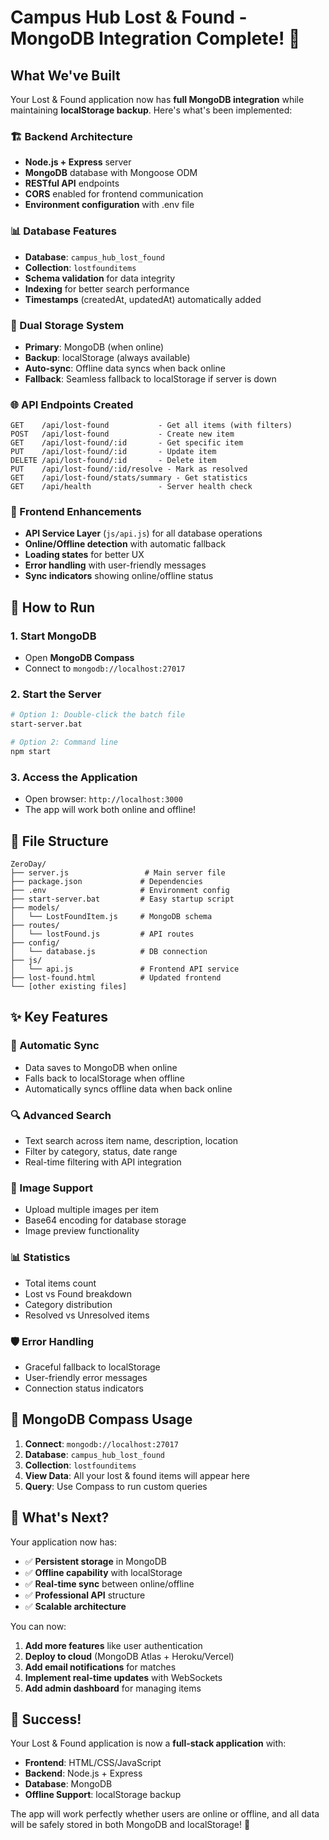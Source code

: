 # Campus Hub Lost & Found - MongoDB Integration Complete! 🎉

## What We've Built

Your Lost & Found application now has **full MongoDB integration** while maintaining **localStorage backup**. Here's what's been implemented:

### 🏗️ Backend Architecture
- **Node.js + Express** server
- **MongoDB** database with Mongoose ODM
- **RESTful API** endpoints
- **CORS** enabled for frontend communication
- **Environment configuration** with .env file

### 📊 Database Features
- **Database**: `campus_hub_lost_found`
- **Collection**: `lostfounditems`
- **Schema validation** for data integrity
- **Indexing** for better search performance
- **Timestamps** (createdAt, updatedAt) automatically added

### 🔄 Dual Storage System
- **Primary**: MongoDB (when online)
- **Backup**: localStorage (always available)
- **Auto-sync**: Offline data syncs when back online
- **Fallback**: Seamless fallback to localStorage if server is down

### 🌐 API Endpoints Created
```
GET    /api/lost-found           - Get all items (with filters)
POST   /api/lost-found           - Create new item
GET    /api/lost-found/:id       - Get specific item
PUT    /api/lost-found/:id       - Update item
DELETE /api/lost-found/:id       - Delete item
PUT    /api/lost-found/:id/resolve - Mark as resolved
GET    /api/lost-found/stats/summary - Get statistics
GET    /api/health               - Server health check
```

### 📱 Frontend Enhancements
- **API Service Layer** (`js/api.js`) for all database operations
- **Online/Offline detection** with automatic fallback
- **Loading states** for better UX
- **Error handling** with user-friendly messages
- **Sync indicators** showing online/offline status

## 🚀 How to Run

### 1. Start MongoDB
- Open **MongoDB Compass**
- Connect to `mongodb://localhost:27017`

### 2. Start the Server
```bash
# Option 1: Double-click the batch file
start-server.bat

# Option 2: Command line
npm start
```

### 3. Access the Application
- Open browser: `http://localhost:3000`
- The app will work both online and offline!

## 📁 File Structure
```
ZeroDay/
├── server.js                 # Main server file
├── package.json             # Dependencies
├── .env                     # Environment config
├── start-server.bat         # Easy startup script
├── models/
│   └── LostFoundItem.js     # MongoDB schema
├── routes/
│   └── lostFound.js         # API routes
├── config/
│   └── database.js          # DB connection
├── js/
│   └── api.js               # Frontend API service
├── lost-found.html          # Updated frontend
└── [other existing files]
```

## ✨ Key Features

### 🔄 Automatic Sync
- Data saves to MongoDB when online
- Falls back to localStorage when offline
- Automatically syncs offline data when back online

### 🔍 Advanced Search
- Text search across item name, description, location
- Filter by category, status, date range
- Real-time filtering with API integration

### 📸 Image Support
- Upload multiple images per item
- Base64 encoding for database storage
- Image preview functionality

### 📊 Statistics
- Total items count
- Lost vs Found breakdown
- Category distribution
- Resolved vs Unresolved items

### 🛡️ Error Handling
- Graceful fallback to localStorage
- User-friendly error messages
- Connection status indicators

## 🔧 MongoDB Compass Usage

1. **Connect**: `mongodb://localhost:27017`
2. **Database**: `campus_hub_lost_found`
3. **Collection**: `lostfounditems`
4. **View Data**: All your lost & found items will appear here
5. **Query**: Use Compass to run custom queries

## 🎯 What's Next?

Your application now has:
- ✅ **Persistent storage** in MongoDB
- ✅ **Offline capability** with localStorage
- ✅ **Real-time sync** between online/offline
- ✅ **Professional API** structure
- ✅ **Scalable architecture**

You can now:
1. **Add more features** like user authentication
2. **Deploy to cloud** (MongoDB Atlas + Heroku/Vercel)
3. **Add email notifications** for matches
4. **Implement real-time updates** with WebSockets
5. **Add admin dashboard** for managing items

## 🎉 Success!

Your Lost & Found application is now a **full-stack application** with:
- **Frontend**: HTML/CSS/JavaScript
- **Backend**: Node.js + Express
- **Database**: MongoDB
- **Offline Support**: localStorage backup

The app will work perfectly whether users are online or offline, and all data will be safely stored in both MongoDB and localStorage! 🚀